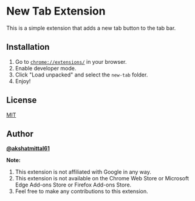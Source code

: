 # New Tab Extension

This is a simple extension that adds a new tab button to the tab bar.

## Installation

1. Go to [`chrome://extensions/`](chrome://extensions/) in your browser.
2. Enable developer mode.
3. Click "Load unpacked" and select the `new-tab` folder.
4. Enjoy!

## License

[MIT](LICENSE)

## Author

[**@akshatmittal61**](https://akshatmittal61.vercel.app)

**Note:**

1. This extension is not affiliated with Google in any way.
2. This extension is not available on the Chrome Web Store or Microsoft Edge Add-ons Store or Firefox Add-ons Store.
3. Feel free to make any contributions to this extension.
